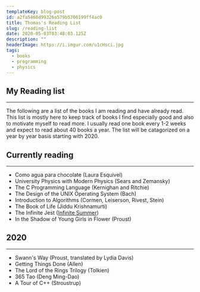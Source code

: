 ```yaml
---
templateKey: blog-post
id: a2fa5468d99326a579b5706199ff4ac0
title: Thomas's Reading List
slug: /reading-list
date: 2020-05-03T03:48:03.125Z
description: ""
headerImage: https://i.imgur.com/u1cHsci.jpg
tags:
  - books
  - programming
  - physics
---
```


## My Reading list
---
The following are a list of the books I am reading and have already read. This list is mostly here to keep track of books I find especially good and also to motivate myself to read more. I usually read one book every 1-2 weeks and expect to read about 40 books a year. The list will be catagorized on a year by year basis starting with 2020.


## Currently reading
---
* Como agua para chocolate (Laura Esquivel)
* University Physics with Modern Physics (Sears and Zemansky)
* The C Programming Language (Kernighan and Ritchie)
* The Design of the UNIX Operating System (Bach)
* Introduction to Algorithms (Cormen, Leiserson, Rivest, Stein)
* The Book of Life (Jiddu Krishnamurti)
* The Infinite Jest ([Infinite Summer](https://www.reddit.com/r/infinitesummer/))
* In the Shadow of Young Girls in Flower (Proust)

## 2020
---
* Swann's Way (Proust, translated by Lydia Davis)
* Getting Things Done (Allen)
* The Lord of the Rings Trilogy (Tolkien)
* 365 Tao (Deng Ming-Dao)
* A Tour of C++ (Stroustrup)